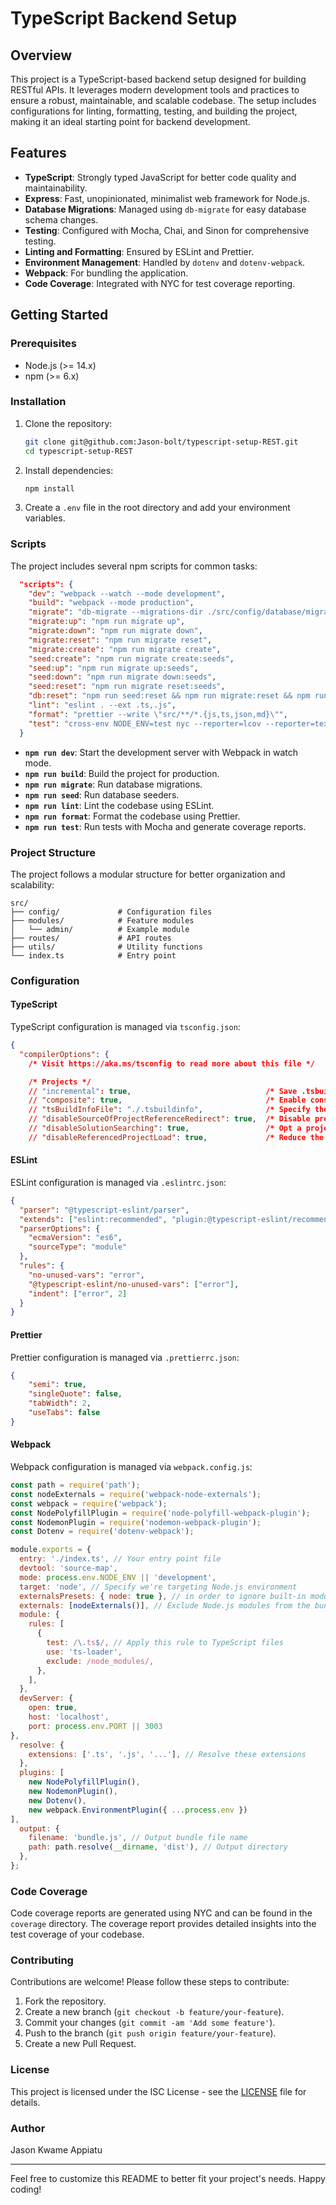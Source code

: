 # TypeScript Backend Setup

## Overview

This project is a TypeScript-based backend setup designed for building RESTful APIs. It leverages modern development tools and practices to ensure a robust, maintainable, and scalable codebase. The setup includes configurations for linting, formatting, testing, and building the project, making it an ideal starting point for backend development.

## Features

- **TypeScript**: Strongly typed JavaScript for better code quality and maintainability.
- **Express**: Fast, unopinionated, minimalist web framework for Node.js.
- **Database Migrations**: Managed using `db-migrate` for easy database schema changes.
- **Testing**: Configured with Mocha, Chai, and Sinon for comprehensive testing.
- **Linting and Formatting**: Ensured by ESLint and Prettier.
- **Environment Management**: Handled by `dotenv` and `dotenv-webpack`.
- **Webpack**: For bundling the application.
- **Code Coverage**: Integrated with NYC for test coverage reporting.

## Getting Started

### Prerequisites

- Node.js (>= 14.x)
- npm (>= 6.x)

### Installation

1. Clone the repository:
    ```sh
    git clone git@github.com:Jason-bolt/typescript-setup-REST.git
    cd typescript-setup-REST
    ```

2. Install dependencies:
    ```sh
    npm install
    ```

3. Create a `.env` file in the root directory and add your environment variables.

### Scripts

The project includes several npm scripts for common tasks:


```6:21:package.json
  "scripts": {
    "dev": "webpack --watch --mode development",
    "build": "webpack --mode production",
    "migrate": "db-migrate --migrations-dir ./src/config/database/migrations",
    "migrate:up": "npm run migrate up",
    "migrate:down": "npm run migrate down",
    "migrate:reset": "npm run migrate reset",
    "migrate:create": "npm run migrate create",
    "seed:create": "npm run migrate create:seeds",
    "seed:up": "npm run migrate up:seeds",
    "seed:down": "npm run migrate down:seeds",
    "seed:reset": "npm run migrate reset:seeds",
    "db:reset": "npm run seed:reset && npm run migrate:reset && npm run migrate:up && npm run seed:up",
    "lint": "eslint . --ext .ts,.js",
    "format": "prettier --write \"src/**/*.{js,ts,json,md}\"",
    "test": "cross-env NODE_ENV=test nyc --reporter=lcov --reporter=text --reporter=text-summary mocha -r ts-node/register src/**/*.test.ts --exclude src/config/**/*.ts --timeout 15000 --exit"
  }
```


- **`npm run dev`**: Start the development server with Webpack in watch mode.
- **`npm run build`**: Build the project for production.
- **`npm run migrate`**: Run database migrations.
- **`npm run seed`**: Run database seeders.
- **`npm run lint`**: Lint the codebase using ESLint.
- **`npm run format`**: Format the codebase using Prettier.
- **`npm run test`**: Run tests with Mocha and generate coverage reports.

### Project Structure

The project follows a modular structure for better organization and scalability:

```plaintext
src/
├── config/             # Configuration files
├── modules/            # Feature modules
│   └── admin/          # Example module
├── routes/             # API routes
├── utils/              # Utility functions
└── index.ts            # Entry point
```

### Configuration

#### TypeScript

TypeScript configuration is managed via `tsconfig.json`:


```1:44:tsconfig.json
{
  "compilerOptions": {
    /* Visit https://aka.ms/tsconfig to read more about this file */

    /* Projects */
    // "incremental": true,                              /* Save .tsbuildinfo files to allow for incremental compilation of projects. */
    // "composite": true,                                /* Enable constraints that allow a TypeScript project to be used with project references. */
    // "tsBuildInfoFile": "./.tsbuildinfo",              /* Specify the path to .tsbuildinfo incremental compilation file. */
    // "disableSourceOfProjectReferenceRedirect": true,  /* Disable preferring source files instead of declaration files when referencing composite projects. */
    // "disableSolutionSearching": true,                 /* Opt a project out of multi-project reference checking when editing. */
    // "disableReferencedProjectLoad": true,             /* Reduce the number of projects loaded automatically by TypeScript. */
```


#### ESLint

ESLint configuration is managed via `.eslintrc.json`:


```1:14:.eslintrc.json
{
  "parser": "@typescript-eslint/parser",
  "extends": ["eslint:recommended", "plugin:@typescript-eslint/recommended"],
  "parserOptions": {
    "ecmaVersion": "es6",
    "sourceType": "module"
  },
  "rules": {
    "no-unused-vars": "error",
    "@typescript-eslint/no-unused-vars": ["error"],
    "indent": ["error", 2]
  }
}

```


#### Prettier

Prettier configuration is managed via `.prettierrc.json`:


```1:7:.prettierrc.json
{
    "semi": true,
    "singleQuote": false,
    "tabWidth": 2,
    "useTabs": false
}

```


#### Webpack

Webpack configuration is managed via `webpack.config.js`:


```1:42:webpack.config.js
const path = require('path');
const nodeExternals = require('webpack-node-externals');
const webpack = require('webpack');
const NodePolyfillPlugin = require('node-polyfill-webpack-plugin');
const NodemonPlugin = require('nodemon-webpack-plugin');
const Dotenv = require('dotenv-webpack');

module.exports = {
  entry: './index.ts', // Your entry point file
  devtool: 'source-map',
  mode: process.env.NODE_ENV || 'development',
  target: 'node', // Specify we're targeting Node.js environment
  externalsPresets: { node: true }, // in order to ignore built-in modules like path, fs, etc.
  externals: [nodeExternals()], // Exclude Node.js modules from the bundle
  module: {
    rules: [
      {
        test: /\.ts$/, // Apply this rule to TypeScript files
        use: 'ts-loader',
        exclude: /node_modules/,
      },
    ],
  },
  devServer: {
    open: true,
    host: 'localhost',
    port: process.env.PORT || 3003
},
  resolve: {
    extensions: ['.ts', '.js', '...'], // Resolve these extensions
  },
  plugins: [
    new NodePolyfillPlugin(),
    new NodemonPlugin(),
    new Dotenv(),
    new webpack.EnvironmentPlugin({ ...process.env })
],
  output: {
    filename: 'bundle.js', // Output bundle file name
    path: path.resolve(__dirname, 'dist'), // Output directory
  },
};
```


### Code Coverage

Code coverage reports are generated using NYC and can be found in the `coverage` directory. The coverage report provides detailed insights into the test coverage of your codebase.

### Contributing

Contributions are welcome! Please follow these steps to contribute:

1. Fork the repository.
2. Create a new branch (`git checkout -b feature/your-feature`).
3. Commit your changes (`git commit -am 'Add some feature'`).
4. Push to the branch (`git push origin feature/your-feature`).
5. Create a new Pull Request.

### License

This project is licensed under the ISC License - see the [LICENSE](LICENSE) file for details.

### Author

Jason Kwame Appiatu

---

Feel free to customize this README to better fit your project's needs. Happy coding!